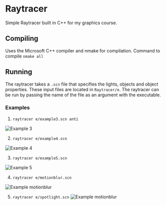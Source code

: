 Raytracer
=========

Simple Raytracer built in C++ for my graphics course.

## Compiling

Uses the Microsoft C++ compiler and nmake for compilation. Command to compile `nmake all`

## Running

The raytracer takes a `.scn` file that specifies the lights, objects and object properties. These input files are located in `Raytracer/e`.
The raytracer can be run by passing the name of the file as an argument with the executable.

### Examples

1. `raytracer e/example3.scn anti`

![Example 3](https://raw.github.com/hnathani/Raytracer/master/prerendered/example3.png)

2. `raytracer e/example4.scn`

![Example 4](https://raw.github.com/hnathani/Raytracer/master/prerendered/example4.png)

3. `raytracer e/example5.scn`

![Example 5](https://raw.github.com/hnathani/Raytracer/master/prerendered/example5.png)

4. `raytracer e/motionblur.scn`

![Example motionblur](https://raw.github.com/hnathani/Raytracer/master/prerendered/motionblur.png)

5. `raytracer e/spotlight.scn`
![Example motionblur](https://raw.github.com/hnathani/Raytracer/master/prerendered/spotlight.png)




